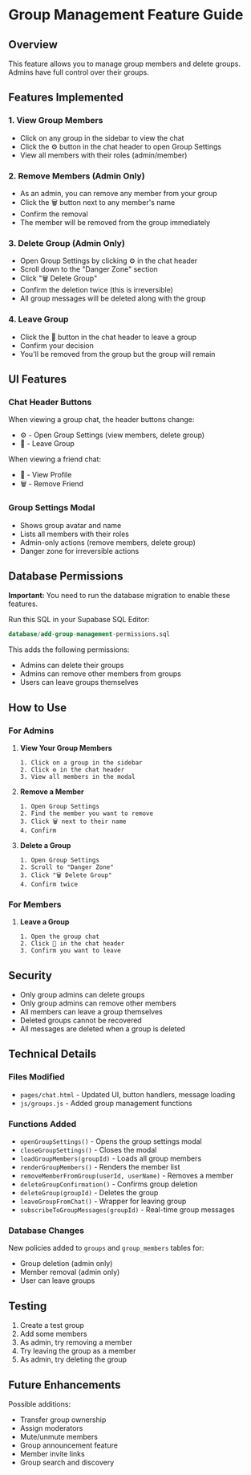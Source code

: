 # Group Management Feature Guide

## Overview
This feature allows you to manage group members and delete groups. Admins have full control over their groups.

## Features Implemented

### 1. View Group Members
- Click on any group in the sidebar to view the chat
- Click the ⚙️ button in the chat header to open Group Settings
- View all members with their roles (admin/member)

### 2. Remove Members (Admin Only)
- As an admin, you can remove any member from your group
- Click the 🗑️ button next to any member's name
- Confirm the removal
- The member will be removed from the group immediately

### 3. Delete Group (Admin Only)
- Open Group Settings by clicking ⚙️ in the chat header
- Scroll down to the "Danger Zone" section
- Click "🗑️ Delete Group"
- Confirm the deletion twice (this is irreversible)
- All group messages will be deleted along with the group

### 4. Leave Group
- Click the 🚪 button in the chat header to leave a group
- Confirm your decision
- You'll be removed from the group but the group will remain

## UI Features

### Chat Header Buttons
When viewing a group chat, the header buttons change:
- ⚙️ - Open Group Settings (view members, delete group)
- 🚪 - Leave Group

When viewing a friend chat:
- 👤 - View Profile
- 🗑️ - Remove Friend

### Group Settings Modal
- Shows group avatar and name
- Lists all members with their roles
- Admin-only actions (remove members, delete group)
- Danger zone for irreversible actions

## Database Permissions

**Important:** You need to run the database migration to enable these features.

Run this SQL in your Supabase SQL Editor:
```sql
database/add-group-management-permissions.sql
```

This adds the following permissions:
- Admins can delete their groups
- Admins can remove other members from groups
- Users can leave groups themselves

## How to Use

### For Admins

1. **View Your Group Members**
   ```
   1. Click on a group in the sidebar
   2. Click ⚙️ in the chat header
   3. View all members in the modal
   ```

2. **Remove a Member**
   ```
   1. Open Group Settings
   2. Find the member you want to remove
   3. Click 🗑️ next to their name
   4. Confirm
   ```

3. **Delete a Group**
   ```
   1. Open Group Settings
   2. Scroll to "Danger Zone"
   3. Click "🗑️ Delete Group"
   4. Confirm twice
   ```

### For Members

1. **Leave a Group**
   ```
   1. Open the group chat
   2. Click 🚪 in the chat header
   3. Confirm you want to leave
   ```

## Security

- Only group admins can delete groups
- Only group admins can remove other members
- All members can leave a group themselves
- Deleted groups cannot be recovered
- All messages are deleted when a group is deleted

## Technical Details

### Files Modified
- `pages/chat.html` - Updated UI, button handlers, message loading
- `js/groups.js` - Added group management functions

### Functions Added
- `openGroupSettings()` - Opens the group settings modal
- `closeGroupSettings()` - Closes the modal
- `loadGroupMembers(groupId)` - Loads all group members
- `renderGroupMembers()` - Renders the member list
- `removeMemberFromGroup(userId, userName)` - Removes a member
- `deleteGroupConfirmation()` - Confirms group deletion
- `deleteGroup(groupId)` - Deletes the group
- `leaveGroupFromChat()` - Wrapper for leaving group
- `subscribeToGroupMessages(groupId)` - Real-time group messages

### Database Changes
New policies added to `groups` and `group_members` tables for:
- Group deletion (admin only)
- Member removal (admin only)
- User can leave groups

## Testing

1. Create a test group
2. Add some members
3. As admin, try removing a member
4. Try leaving the group as a member
5. As admin, try deleting the group

## Future Enhancements

Possible additions:
- Transfer group ownership
- Assign moderators
- Mute/unmute members
- Group announcement feature
- Member invite links
- Group search and discovery

